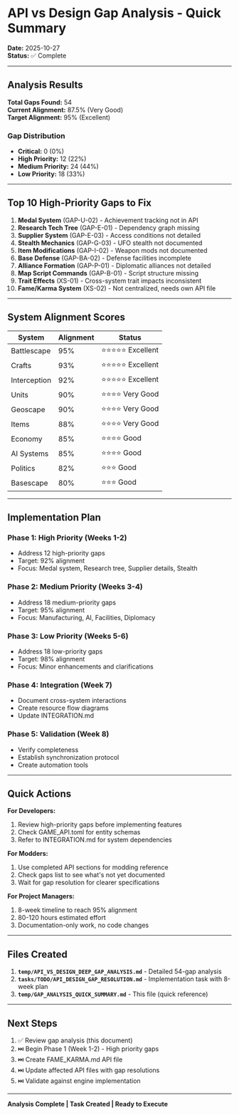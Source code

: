# API vs Design Gap Analysis - Quick Summary
**Date:** 2025-10-27  
**Status:** ✅ Complete

---

## Analysis Results

**Total Gaps Found:** 54  
**Current Alignment:** 87.5% (Very Good)  
**Target Alignment:** 95% (Excellent)

### Gap Distribution
- **Critical:** 0 (0%)
- **High Priority:** 12 (22%)
- **Medium Priority:** 24 (44%)
- **Low Priority:** 18 (33%)

---

## Top 10 High-Priority Gaps to Fix

1. **Medal System** (GAP-U-02) - Achievement tracking not in API
2. **Research Tech Tree** (GAP-E-01) - Dependency graph missing
3. **Supplier System** (GAP-E-03) - Access conditions not detailed
4. **Stealth Mechanics** (GAP-G-03) - UFO stealth not documented
5. **Item Modifications** (GAP-I-02) - Weapon mods not documented
6. **Base Defense** (GAP-BA-02) - Defense facilities incomplete
7. **Alliance Formation** (GAP-P-01) - Diplomatic alliances not detailed
8. **Map Script Commands** (GAP-B-01) - Script structure missing
9. **Trait Effects** (XS-01) - Cross-system trait impacts inconsistent
10. **Fame/Karma System** (XS-02) - Not centralized, needs own API file

---

## System Alignment Scores

| System | Alignment | Status |
|--------|-----------|--------|
| Battlescape | 95% | ⭐⭐⭐⭐⭐ Excellent |
| Crafts | 93% | ⭐⭐⭐⭐⭐ Excellent |
| Interception | 92% | ⭐⭐⭐⭐⭐ Excellent |
| Units | 90% | ⭐⭐⭐⭐ Very Good |
| Geoscape | 90% | ⭐⭐⭐⭐ Very Good |
| Items | 88% | ⭐⭐⭐⭐ Very Good |
| Economy | 85% | ⭐⭐⭐⭐ Good |
| AI Systems | 85% | ⭐⭐⭐⭐ Good |
| Politics | 82% | ⭐⭐⭐ Good |
| Basescape | 80% | ⭐⭐⭐ Good |

---

## Implementation Plan

### Phase 1: High Priority (Weeks 1-2)
- Address 12 high-priority gaps
- Target: 92% alignment
- Focus: Medal system, Research tree, Supplier details, Stealth

### Phase 2: Medium Priority (Weeks 3-4)
- Address 18 medium-priority gaps
- Target: 95% alignment
- Focus: Manufacturing, AI, Facilities, Diplomacy

### Phase 3: Low Priority (Weeks 5-6)
- Address 18 low-priority gaps
- Target: 98% alignment
- Focus: Minor enhancements and clarifications

### Phase 4: Integration (Week 7)
- Document cross-system interactions
- Create resource flow diagrams
- Update INTEGRATION.md

### Phase 5: Validation (Week 8)
- Verify completeness
- Establish synchronization protocol
- Create automation tools

---

## Quick Actions

**For Developers:**
1. Review high-priority gaps before implementing features
2. Check GAME_API.toml for entity schemas
3. Refer to INTEGRATION.md for system dependencies

**For Modders:**
1. Use completed API sections for modding reference
2. Check gaps list to see what's not yet documented
3. Wait for gap resolution for clearer specifications

**For Project Managers:**
1. 8-week timeline to reach 95% alignment
2. 80-120 hours estimated effort
3. Documentation-only work, no code changes

---

## Files Created

1. **`temp/API_VS_DESIGN_DEEP_GAP_ANALYSIS.md`** - Detailed 54-gap analysis
2. **`tasks/TODO/API_DESIGN_GAP_RESOLUTION.md`** - Implementation task with 8-week plan
3. **`temp/GAP_ANALYSIS_QUICK_SUMMARY.md`** - This file (quick reference)

---

## Next Steps

1. ✅ Review gap analysis (this document)
2. ⏭️ Begin Phase 1 (Week 1-2) - High priority gaps
3. ⏭️ Create FAME_KARMA.md API file
4. ⏭️ Update affected API files with gap resolutions
5. ⏭️ Validate against engine implementation

---

**Analysis Complete | Task Created | Ready to Execute**

